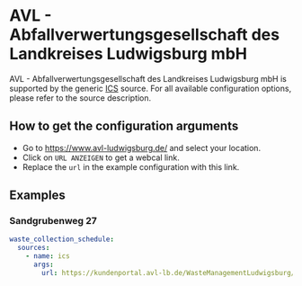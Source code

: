 # AVL - Abfallverwertungsgesellschaft des Landkreises Ludwigsburg mbH

AVL - Abfallverwertungsgesellschaft des Landkreises Ludwigsburg mbH is supported by the generic [ICS](/doc/source/ics.md) source. For all available configuration options, please refer to the source description.


## How to get the configuration arguments

- Go to <https://www.avl-ludwigsburg.de/> and select your location.  
- Click on `URL ANZEIGEN` to get a webcal link.
- Replace the `url` in the example configuration with this link.

## Examples

### Sandgrubenweg 27

```yaml
waste_collection_schedule:
  sources:
    - name: ics
      args:
        url: https://kundenportal.avl-lb.de/WasteManagementLudwigsburg/WasteManagementServiceServlet?ApplicationName=Calendar&SubmitAction=sync&StandortID=941092001&AboID=76574&Fra=BT;RT;PT;LT;GT
```
